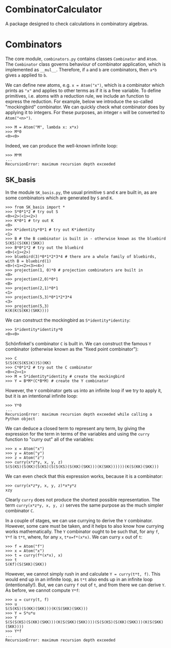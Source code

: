 # CombinatorCalculator
A package designed to check calculations in combinatory algebras.
# Combinators
The core module, `combinators.py` contains classes `Combinator` and `Atom`. The `Combinator` class governs behaviour of combinator application, which is implemented as `__mul__`. Therefore, if `a` and `b` are combinators, then `a*b` gives `a` applied to `b`.

We can define new atoms, e.g. `x = Atom("x")`, which is a combinator which prints as `"x"` and applies to other terms as if it is a free variable. To define primitives, i.e. atoms with a reduction rule, we include an function to express the reduction. For example, below we introduce the so-called "mockingbird" combinator. We can quickly check what combinator does by applying it to integers. For these purposes, an integer `n` will be converted to `Atom("<n>")`.
```
>>> M = Atom("M", lambda x: x*x)
>>> M*0
<0><0>
```
Indeed, we can produce the well-known infinite loop:
```
>>> M*M
...
RecursionError: maximum recursion depth exceeded
```

## SK_basis
In the module `SK_basis.py`, the usual primitive `S` and `K` are built in, as are some combinators which are generated by `S` and `K`. 

```
>>> from SK_basis import *
>>> S*0*1*2 # try out S
<0><2>(<1><2>)
>>> K*0*1 # try out K
<0>
>>> K*identity*0*1 # try out K*identity
<1>
>>> B # the B combinator is built in - otherwise known as the bluebird
S(KS)(S(KK)(SKK))
>>> B*0*1*2 # try out the bluebird
<0>(<1><2>)
>>> bluebird(3)*0*1*2*3*4 # there are a whole family of bluebirds, with B = bluebird(1)
<0>(<1><2><3><4>)
>>> projection(1, 0)*0 # projection combinators are built in
<0>
>>> projection(2,0)*0*1
<0>
>>> projection(2,1)*0*1
<1>
>>> projection(5,3)*0*1*2*3*4
<3>
>>> projection(5,3)
K(K(K(S(KK)(SKK))))
```
We can construct the mockingbird as `S*identity*identity`:
```
>>> S*identity*identity*0
<0><0>
```

Sch&ouml;nfinkel's combinator `C` is built in. We can construct the famous `Y` combinator (otherwise known as the "fixed point combinator"):
```
>>> C
S(S(K(S(KS)K))S)(KK)
>>> C*0*1*2 # try out the C combinator
<0><2><1>
>>> M = S*identity*identity # create the mockingbird
>>> Y = B*M*(C*B*M) # create the Y combinator
```
However, the `Y` combinator gets us into an infinite loop if we try to apply it, but it is an intentional infinite loop:
```
>>> Y*0
...
RecursionError: maximum recursion depth exceeded while calling a Python object

```
We can deduce a closed term to represent any term, by giving the expression for the term in terms of the variables and using the  `curry` function to "curry out" all of the variables:
```
>>> x = Atom("x")
>>> y = Atom("y")
>>> z = Atom("z")
>>> curry(x*z*y, x, y, z)
S(S(KS)(S(KK)(S(KS)(S(S(KS)(S(KK)(SKK)))(K(SKK))))))(K(S(KK)(SKK)))
```
We can even check that this expression works, because it is a combinator:
```
>>> curry(x*z*y, x, y, z)*x*y*z
xzy
```
Clearly `curry` does not produce the shortest possible representation. The term `curry(x*z*y, x, y, z)` serves the same purpose as the much simpler combinator `C`.

In a couple of stages, we can use currying to derive the `Y` combinator. However, some care must be taken, and it helps to also know how currying works mathematically. The `Y` combinator ought to be such that, for any `f`, `Y*f` is `t*t`, where, for any `x`, `t*x=f*(x*x)`. We can curry `x` out of `t`:
```
>>> f = Atom("f")
>>> x = Atom("x")
>>> t = curry(f*(x*x), x)
>>> t
S(Kf)(S(SKK)(SKK))
```
However, we cannot simply rush in and calculate `Y = curry(t*t, f)`. This would end up in an infinite loop, as `t*t` also ends up in an infinite loop (intentionally!). But, we can curry `f` out of `t`, and from there we can derive `Y`. As before, we cannot compute `Y*f`:
```
>>> u = curry(t, f)
>>> u
S(S(KS)(S(KK)(SKK)))(K(S(SKK)(SKK)))
>>> Y = S*u*u
>>> Y
S(S(S(KS)(S(KK)(SKK)))(K(S(SKK)(SKK))))(S(S(KS)(S(KK)(SKK)))(K(S(SKK)(SKK))))
>>> Y*f
...
RecursionError: maximum recursion depth exceeded
```
